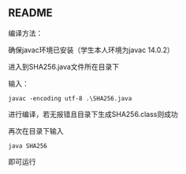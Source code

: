 ## README

编译方法：

确保javac环境已安装（学生本人环境为javac 14.0.2）

进入到SHA256.java文件所在目录下

输入：

```
javac -encoding utf-8 .\SHA256.java
```

进行编译，若无报错且目录下生成SHA256.class则成功

再次在目录下输入

```
java SHA256
```

即可运行